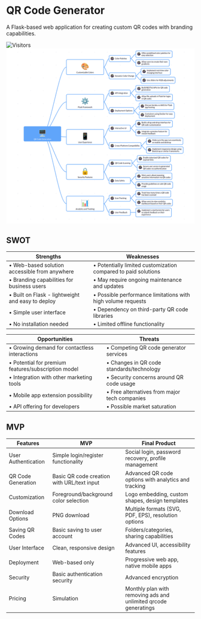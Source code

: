 # QR Code Generator

A Flask-based web application for creating custom QR codes with branding capabilities.


![Visitors](https://visitor-badge.laobi.icu/badge?page_id=sevi21.PROJECT)
![Brainstorm](brainstorm.png)


## SWOT

| **Strengths** | **Weaknesses** |
|---------------|----------------|
| • Web-based solution accessible from anywhere | • Potentially limited customization compared to paid solutions |
| • Branding capabilities for business users | • May require ongoing maintenance and updates |
| • Built on Flask - lightweight and easy to deploy | • Possible performance limitations with high volume requests |
| • Simple user interface  | • Dependency on third-party QR code libraries |
| • No installation needed | • Limited offline functionality |

| **Opportunities** | **Threats** |
|-------------------|------------|
| • Growing demand for contactless interactions | • Competing QR code generator services |
| • Potential for premium features/subscription model | • Changes in QR code standards/technology |
| • Integration with other marketing tools | • Security concerns around QR code usage |
| • Mobile app extension possibility | • Free alternatives from major tech companies |
| • API offering for developers | • Possible market saturation |



## MVP

| **Features** | **MVP** | **Final Product** |
|---------------|----------------|----------------|
| User Authentication | Simple login/register functionality | Social login, password recovery, profile management |
| QR Code Generation | Basic QR code creation with URL/text input | Advanced QR code options with analytics and tracking |
| Customization | Foreground/background color selection | Logo embedding, custom shapes, design templates |
| Download Options | PNG download | Multiple formats (SVG, PDF, EPS), resolution options |
| Saving QR Codes | Basic saving to user account | Folders/categories, sharing capabilities |
| User Interface | Clean, responsive design | Advanced UI, accessibility features |
| Deployment | Web-based only | Progressive web app, native mobile apps |
| Security | Basic authentication security | Advanced encryption |
| Pricing | Simulation | Monthly plan with removing ads and unlimited qrcode generatings |
